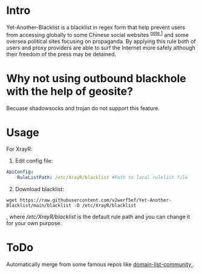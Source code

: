 # Intro

Yet-Another-Blacklist is a blacklist in regex form that help prevent users from accessing globally to some Chinese social websites <sup>[note 1](https://github.com/XTLS/Xray-core/discussions/593#discussioncomment-845165)</sup> and some oversea political sites focusing on propaganda. By applying this rule both of users and proxy providers are able to surf the Internet more safely although their freedom of the press may be detained.

# Why not using outbound blackhole with the help of geosite?

Becuase shadowsocks and trojan do not support this feature.

# Usage

For XrayR:

1. Edit config file:

```yml
ApiConfig:
    RuleListPath: /etc/XrayR/blacklist #Path to local rulelist file
```

2. Download blacklist:

```
wget https://raw.githubusercontent.com/v2werf5ef/Yet-Another-Blacklist/main/blacklist -O /etc/XrayR/blacklist
```

, where */etc/XrayR/blacklist* is the default rule path and you can change it for your own purpose.

# ToDo

Automatically merge from some famous repos like [domain-list-community
](https://github.com/v2fly/domain-list-community).
